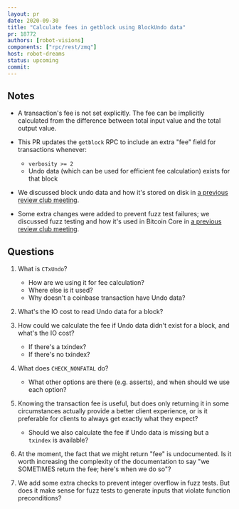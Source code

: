```yaml
---
layout: pr
date: 2020-09-30
title: "Calculate fees in getblock using BlockUndo data"
pr: 18772
authors: [robot-visions]
components: ["rpc/rest/zmq"]
host: robot-dreams
status: upcoming
commit:
---
```


## Notes

* A transaction's fee is not set explicitly. The fee can be implicitly
  calculated from the difference between total input value and the total output
  value.

* This PR updates the `getblock` RPC to include an extra "fee" field for transactions whenever:

    - `verbosity >= 2`
    - Undo data (which can be used for efficient fee calculation) exists for that block

* We discussed block undo data and how it's stored on disk in [a previous review club meeting](/17994).

* Some extra changes were added to prevent fuzz test failures; we discussed
  fuzz testing and how it's used in Bitcoin Core in [a previous review club
  meeting](/17860).

## Questions

1. What is `CTxUndo`?

    - How are we using it for fee calculation?
    - Where else is it used?
    - Why doesn't a coinbase transaction have Undo data?

2. What's the IO cost to read Undo data for a block?

3. How could we calculate the fee if Undo data didn't exist for a block, and
   what's the IO cost?

    - If there's a txindex?
    - If there's no txindex?

4. What does `CHECK_NONFATAL` do?

    - What other options are there (e.g. asserts), and when should we use each
      option?

5. Knowing the transaction fee is useful, but does only returning it in some
   circumstances actually provide a better client experience, or is it
   preferable for clients to always get exactly what they expect?

    - Should we also calculate the fee if Undo data is missing but a `txindex`
      is available?

6. At the moment, the fact that we might return "fee" is undocumented. Is it
   worth increasing the complexity of the documentation to say "we SOMETIMES
   return the fee; here's when we do so"?

7. We add some extra checks to prevent integer overflow in fuzz tests. But does
   it make sense for fuzz tests to generate inputs that violate function
   preconditions?

<!-- TODO: After meeting, uncomment and add meeting log between the irc tags
## Meeting Log

{% irc %}
{% endirc %}
-->
